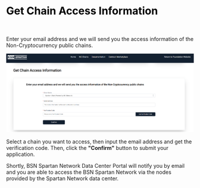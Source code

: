 # <font color=Black>Get Chain Access Information</font>

<br/>

Enter your email address and we will send you the access information of the Non-Cryptocurrency public chains.



<img src='img/getchainaccessinformation.png' style='width:600px;' alt='getchainaccessinformation' title='getchainaccessinformation'>


Select a chain you want to access, then input the email address and get the verification code. Then, click the **"Confirm"** button to submit your application.

Shortly, BSN Spartan Network Data Center Portal will notify you by email and you are able to access the BSN Spartan Network via the nodes provided by the Spartan Network data center. 




<br/>
<br/>
<br/>